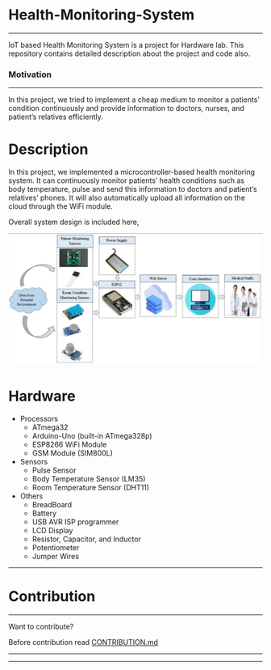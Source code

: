 # Health-Monitoring-System

---



IoT based Health Monitoring System is a project for Hardware lab. This repository contains detailed description about the project and code also.



### Motivation

---

In this project, we tried to implement a cheap medium to monitor a patients’ condition continuously and provide information to doctors, nurses, and patient’s relatives efficiently. 



# Description

In this project, we implemented a microcontroller-based health monitoring system. It can continuously monitor patients’ health conditions such as body temperature, pulse and send this information to doctors and patient’s relatives’ phones. It will also automatically upload all information on the cloud through the WiFi module.

Overall system design is included here,

![System Design](./Image/System_Design.png)



# Hardware

* Processors
  * ATmega32
  * Arduino-Uno (built-in ATmega328p)
  * ESP8266 WiFi Module
  * GSM Module (SIM800L)
* Sensors
  * Pulse Sensor
  * Body Temperature Sensor (LM35)
  * Room Temperature Sensor (DHT11)
* Others
  * BreadBoard
  * Battery
  * USB AVR ISP programmer
  * LCD Display
  * Resistor, Capacitor, and Inductor
  * Potentiometer
  * Jumper Wires

---



# Contribution

---

Want to contribute? 

Before contribution read [CONTRIBUTION.md](./CONTRIBUTION.md)



---

---
